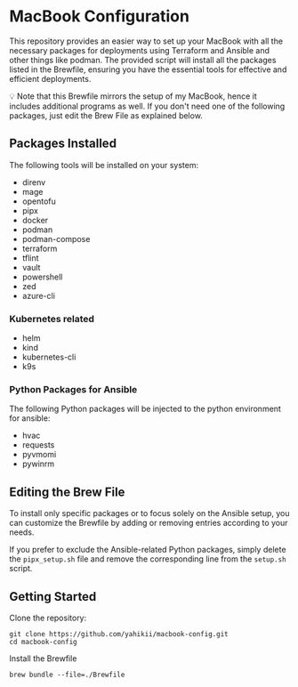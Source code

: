 # MacBook Configuration
This repository provides an easier way to set up your MacBook with all the necessary packages for deployments using Terraform and Ansible and other things like podman.
The provided script will install all the packages listed in the Brewfile, ensuring you have the essential tools for effective and efficient deployments. 

💡 Note that this Brewfile mirrors the setup of my MacBook, hence it includes additional programs as well. If you don't need one of the following packages, just edit the Brew File as explained below. 

## Packages Installed

The following tools will be installed on your system:

- direnv
- mage
- opentofu
- pipx
- docker
- podman
- podman-compose
- terraform
- tflint
- vault
- powershell
- zed
- azure-cli
### Kubernetes related
- helm
- kind
- kubernetes-cli
- k9s

### Python Packages for Ansible

The following Python packages will be injected to the python environment for ansible:

- hvac
- requests
- pyvmomi
- pywinrm

## Editing the Brew File
To install only specific packages or to focus solely on the Ansible setup, you can customize the Brewfile by adding or removing entries according to your needs. 

If you prefer to exclude the Ansible-related Python packages, simply delete the `pipx_setup.sh` file and remove the corresponding line from the `setup.sh` script.

## Getting Started

Clone the repository:

````shell
git clone https://github.com/yahikii/macbook-config.git
cd macbook-config
````

Install the Brewfile 
````shell
brew bundle --file=./Brewfile
````